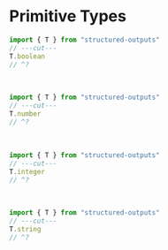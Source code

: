 # Primitive Types

```ts twoslash
import { T } from "structured-outputs"
// ---cut---
T.boolean
// ^?
```

<br />

```ts twoslash
import { T } from "structured-outputs"
// ---cut---
T.number
// ^?
```

<br />

```ts twoslash
import { T } from "structured-outputs"
// ---cut---
T.integer
// ^?
```

<br />

```ts twoslash
import { T } from "structured-outputs"
// ---cut---
T.string
// ^?
```

<br />
